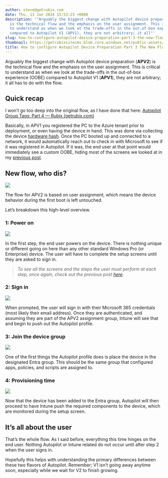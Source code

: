 ```yaml
---
author: steve@getrubix.com
date: Thu, 13 Jun 2024 15:53:23 +0000
description: '"Arguably the biggest change with Autopilot device preparation (APV2)
  is the technical flow and the emphasis on the user assignment. This is critical
  to understand as when we look at the trade-offs in the out-of-box experience (OOBE)
  compared to Autopilot V1 (APV1), they are not arbitrary; it all"'
slug: how-to-configure-autopilot-device-preparation-part-3-the-new-flow
thumbnail: https://getrubixsitecms.blob.core.windows.net/public-assets/content/v1/thumbnails/how-to-configure-autopilot-device-preparation-part-3-the-new-flow_thumbnail.jpg
title: How to configure Autopilot Device Preparation Part 3 The New Flow
---
```


Arguably the biggest change with Autopilot device preparation (**APV2**) is the technical flow and the emphasis on the user assignment. This is critical to understand as when we look at the trade-offs in the out-of-box experience (OOBE) compared to Autopilot V1 (**APV1**), they are not arbitrary; it all has to do with the flow.

Quick recap
-----------

I won’t go too deep into the original flow, as I have done that here: [Autopilot Group Tags: Part 4 — Rubix (getrubix.com)](https://www.getrubix.com/blog/autopilot-group-tags-part-4?rq=group%20tags)

Basically, in APV1 you registered the PC to the Azure tenant prior to deployment, or even having the device in hand. This was done via collecting the device [hardware hash](https://learn.microsoft.com/en-us/autopilot/add-devices#collect-the-hardware-hash). Once the PC booted up and connected to a network, it would automatically reach out to check in with Microsoft to see if it was registered in Autopilot. If it was, the end user at that point would immediately see a custom OOBE, hiding most of the screens we looked at in my [previous post](https://www.getrubix.com/blog/how-to-configure-autopilot-device-preparation-part-2-user-experience).

New flow, who dis?
------------------

![](https://getrubixsitecms.blob.core.windows.net/public-assets/content/v1/5dd365a31aa1fd743bc30b8e/fbacea75-5f13-4097-ae94-029319f0e60b/APV2+Flow+2.png)

The flow for APV2 is based on user assignment, which means the device behavior during the first boot is left untouched.

Let’s breakdown this high-level overview.

### 1: Power on

![](https://getrubixsitecms.blob.core.windows.net/public-assets/content/v1/5dd365a31aa1fd743bc30b8e/02e0be31-7215-4005-94d5-ba0550b50be9/APV2+Flow.png)

In the first step, the end user powers on the device. There is nothing unique or different going on here than any other standard Windows Pro (or Enterprise) device. The user will have to complete the setup screens until they are asked to sign in.

> _To see all the screens and the steps the user must perform at each step, once again, check out the previous post_ [_here_](https://www.getrubix.com/blog/how-to-configure-autopilot-device-preparation-part-2-user-experience)_._

### 2: Sign in

![](https://getrubixsitecms.blob.core.windows.net/public-assets/content/v1/5dd365a31aa1fd743bc30b8e/a5d8df90-9aca-450d-baa3-882ffd39a243/APV2+Flow+%281%29.png)

When prompted, the user will sign in with their Microsoft 365 credentials (most likely their email address). Once they are authenticated, and assuming they are part of the APV2 assignment group, Intune will see that and begin to push out the Autopilot profile.

### 3: Join the device group

![](https://getrubixsitecms.blob.core.windows.net/public-assets/content/v1/5dd365a31aa1fd743bc30b8e/5756ace3-887e-4d27-8c9c-8296dda75a2c/APV2+Flow+%283%29.png)

One of the first things the Autopilot profile does is place the device in the designated Entra group. This should be the same group that configured apps, policies, and scripts are assigned to.

### 4: Provisioning time

![](https://getrubixsitecms.blob.core.windows.net/public-assets/content/v1/5dd365a31aa1fd743bc30b8e/bc8a3ffd-27c5-4b3b-b4ea-12b9c1baa448/APV2+Flow+%282%29.png)

Now that the device has been added to the Entra group, Autopilot will then proceed to have Intune push the required components to the device, which are monitored during the setup screen.

It’s all about the user
-----------------------

That’s the whole flow. As I said before, everything this time hinges on the end user. Nothing Autopilot or Intune related do not occur until after step 2 when the user signs in.

Hopefully this helps with understanding the primary differences between these two flavors of Autopilot. Remember; V1 isn’t going away anytime soon, especially while we wait for V2 to finish growing.
